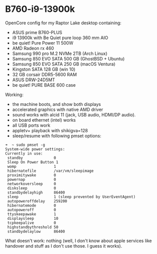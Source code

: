 # B760-i9-13900k

OpenCore config for my Raptor Lake desktop containing:

- ASUS prime B760-PLUS
- i9 13900k with Be Quiet pure loop 360 mm AIO
- be quiet! Pure Power 11 500W
- AMD Radeon rx 460
- Samsung 990 pro M.2 NVMe 2TB (Arch Linux)
- Samsung 850 EVO SATA 500 GB (GhostBSD + Ubuntu)
- Samsung 850 EVO SATA 250 GB (macOS Ventura)
- Kingston SATA 128 GB (win 10)
- 32 GB corsair DDR5-5600 RAM
- ASUS DRW-24D5MT
- be quiet! PURE BASE 600 case

Working:

- the machine boots, and show both displays
- accelerated graphics with native AMD driver
- sound works with alcid 11 (jack, USB audio, HDMI/DP audio).
- on board ethernet (intel) works
- all USB ports work
- appletv+ playback with shikigva=128
- sleep/resume with following pmset options:

```
➜  ~ sudo pmset -g
System-wide power settings:
Currently in use:
 standby              0
 Sleep On Power Button 1
 womp                 1
 hibernatefile        /var/vm/sleepimage
 proximitywake        0
 powernap             0
 networkoversleep     0
 disksleep            0
 standbydelayhigh     86400
 sleep                1 (sleep prevented by UserEventAgent)
 autopoweroffdelay    259200
 hibernatemode        0
 autopoweroff         0
 ttyskeepawake        1
 displaysleep         10
 tcpkeepalive         0
 highstandbythreshold 50
 standbydelaylow      86400
```

What doesn't work:
nothing (well, I don't know about apple services like handover and stuff as I don't use those. I guess it works).
